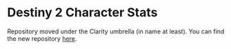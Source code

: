 # Destiny 2 Character Stats

Repository moved under the Clarity umbrella (in name at least). You can find the new repository [here](https://github.com/Database-Clarity/Character-Stats).
